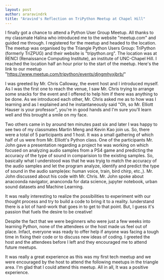 ```yaml
---
layout: post
author: araravindrk
title: "Aravind's Reflection on TriPython Meetup at Chapel Hill"
---
```


I finally got a chance to attend a Python User Group Meetup. All thanks to my classmate Halina who introduced me to the website "meetup.com" and guided me through. I registered for the meetup and headed to the location. The meetup was organised by the Triangle Python Users Group: TriPython (formerly TriZPUG) and their website is "tripython.org". The location was at RENCI (Renaissance Computing Institute), an institute of UNC-Chapel Hill. I reached the location half an hour prior to the start of the meetup. Here's the link to our meetup "https://www.meetup.com/tripython/events/djngmhyxjbrb/"

I was greeted by Mr. Chris Calloway, the event host and I introduced myself. As I was the first one to reach the venue, I saw Mr. Chris trying to arrange some snacks for the event and I offered to help him if there was anything to be done. As we introduced each other, Mr. Chris asked me as to how was I learning and as I explained and he instantaneously said "Oh, so Mr. Elliott Hauser is your professor", you're in good hands and I'm sure you'll learn well and this brought a smile on my face.

Two others came in by around ten minutes past six and later I was happy to see two of my classmates Martin Meng and Kevin Kao join us. So, there were a total of 5 participants and 1 host. It was a small gathering of which half of us were from Mr. Elliott's Python class.
One of the participants Mr. John gave a presentation regarding a project he was working on which focused on analyzing audio samples from a PS4 game and predicting the accuracy of the type of sound in comparision to the existing samples. So, basically what I understood was that he was tryig to match the accuracy of the audio samples and let the program analyze, identify and predict the type of sound in the audio sample(ex: human voice, train, bird chirp, etc.,). Mr. John discussed about his code with Mr. Chris. Mr. John spoke about anacoonda navigator, ananconda for data science, jupyter notebook, urban sound datasets and Machine Learning.

It was really interesting to realize the possibilities to experiment with our thought process and try to build a code to bring it to a reality. Iunderstand there is a lot of hard-work that goes in to get to that point. But, I guess it's passion that fuels the desire to be creative!

Despite the fact that we were beginners who were just a few weeks into learning Python, none of the attendees or the host made us feel out of place. Infact, everyone was ready to offer help if anyone was facing a tough time in fixing their code or to discuss new ideas of coding. I greeted the host and the attendees before I left and they encouraged me to attend future meetups.

It was really a great experience as this was my first tech meetup and we were encouraged by the host to attend the following meetups in the triangle area. I'm glad that I could attend this meetup. All in all, It was a positive experience.
